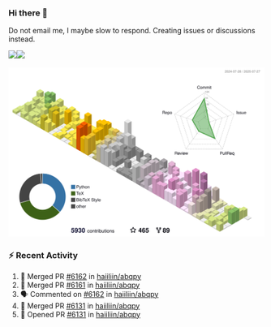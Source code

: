### Hi there 👋

Do not email me, I maybe slow to respond. Creating issues or discussions instead.

<a href="https://haiiliin/"><img height="137px" src="https://github-readme-stats.vercel.app/api?username=haiiliin&hide_title=false&hide_border=true&show_icons=true&include_all_commits=true&count_private=true&line_height=21&text_color=000&icon_color=000&bg_color=0,ea6161,ffc64d,fffc4d,52fa5a&theme=graywhite" /><!-- wi*quL3fcV --><img height="137px" src="https://github-readme-stats.vercel.app/api/top-langs/?username=haiiliin&hide=html&hide_title=true&hide_border=true&layout=compact&langs_count=6&text_color=000&icon_color=fff&bg_color=0,52fa5a,4dfcff,c64dff&theme=graywhite" /></a>

![](./profile-3d-contrib/profile-season-animate.svg)

### :zap: Recent Activity

<!--START_SECTION:activity-->
1. 🎉 Merged PR [#6162](https://github.com/haiiliin/abqpy/pull/6162) in [haiiliin/abqpy](https://github.com/haiiliin/abqpy)
2. 🎉 Merged PR [#6161](https://github.com/haiiliin/abqpy/pull/6161) in [haiiliin/abqpy](https://github.com/haiiliin/abqpy)
3. 🗣 Commented on [#6162](https://github.com/haiiliin/abqpy/pull/6162#issuecomment-3121357251) in [haiiliin/abqpy](https://github.com/haiiliin/abqpy)
4. 🎉 Merged PR [#6131](https://github.com/haiiliin/abqpy/pull/6131) in [haiiliin/abqpy](https://github.com/haiiliin/abqpy)
5. 💪 Opened PR [#6131](https://github.com/haiiliin/abqpy/pull/6131) in [haiiliin/abqpy](https://github.com/haiiliin/abqpy)
<!--END_SECTION:activity-->
